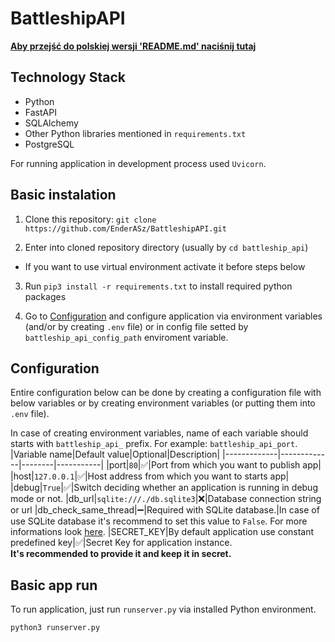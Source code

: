 # BattleshipAPI
__[Aby przejść do polskiej wersji 'README.md' naciśnij tutaj](./README.md)__

<!-- TODO -  Project description -->

## Technology Stack
- Python
- FastAPI
- SQLAlchemy
- Other Python libraries mentioned in `requirements.txt`
- PostgreSQL

For running application in development process used `Uvicorn`.

## Basic instalation
1. Clone this repository: `git clone https://github.com/EnderASz/BattleshipAPI.git`

2. Enter into cloned repository directory (usually by `cd battleship_api`)

- If you want to use virtual environment activate it before steps below

3. Run `pip3 install -r requirements.txt` to install required python packages

4. Go to [Configuration](#Configuration) and configure application via environment variables (and/or by creating `.env` file) or in config file setted by `battleship_api_config_path` enviroment variable.

## Configuration
Entire configuration below can be done by creating a configuration file with below variables or by creating environment variables (or putting them into `.env` file).

In case of creating environment variables, name of each variable should starts with `battleship_api_` prefix. For example: `battleship_api_port`.
|Variable name|Default value|Optional|Description|
|-------------|-------------|--------|-----------|
|port|`80`|:white_check_mark:|Port from which you want to publish app|
|host|`127.0.0.1`|:white_check_mark:|Host address from which you want to starts app|
|debug|`True`|:white_check_mark:|Switch deciding whether an application is running in debug mode or not.
|db_url|`sqlite:///./db.sqlite3`|:x:|Database connection string or url
|db_check_same_thread|:heavy_minus_sign:|Required with SQLite database.|In case of use SQLite database it's recommend to set this value to `False`. For more informations look [here](https://fastapi.tiangolo.com/advanced/sql-databases-peewee/?h=check_same_thread#note).
|SECRET_KEY|By default application use constant predefined key|:white_check_mark:|Secret Key for application instance.<br>**It's recommended to provide it and keep it in secret.**

## Basic app run
To run application, just run `runserver.py` via installed Python environment.
```cmd
python3 runserver.py
```
